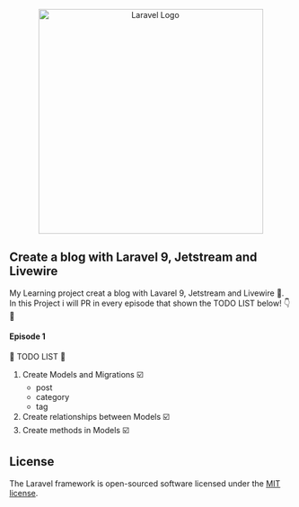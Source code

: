 <p align="center"><a href="https://laravel.com" target="_blank"><img src="https://raw.githubusercontent.com/laravel/art/master/logo-lockup/5%20SVG/2%20CMYK/1%20Full%20Color/laravel-logolockup-cmyk-red.svg" width="400" alt="Laravel Logo"></a></p>

## Create a blog with Laravel 9, Jetstream and Livewire

My Learning project creat a blog with Lavarel 9, Jetstream and Livewire :mechanical_arm:.
In this Project i will PR in every episode that shown the TODO LIST below! :point_down: :eyes:

#### Episode 1

:memo: TODO LIST :memo:

1. Create Models and Migrations :ballot_box_with_check:
    - post
    - category
    - tag
2. Create relationships between Models :ballot_box_with_check:
3. Create methods in Models :ballot_box_with_check:

## License

The Laravel framework is open-sourced software licensed under the [MIT license](https://opensource.org/licenses/MIT).
